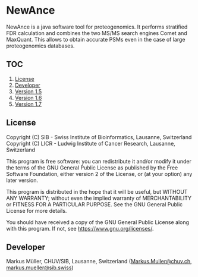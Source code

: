 # NewAnce 

NewAnce is a java software tool for proteogenomics. It performs stratified FDR calculation and combines the two MS/MS search engines Comet and MaxQuant. This allows to obtain accurate PSMs even in the case of large proteogenomics databases. 
 
## TOC

1. [License](#License)
2. [Developer](#Developer)
3. [Version 1.5](README-v1.5.md)
4. [Version 1.6](README-v1.6.md)
4. [Version 1.7](README-v1.7.md)

## License 

Copyright (C) SIB  - Swiss Institute of Bioinformatics, Lausanne, Switzerland   
Copyright (C) LICR - Ludwig Institute of Cancer Research, Lausanne, Switzerland       


This program is free software: you can redistribute it and/or modify
it under the terms of the GNU General Public License as published by
the Free Software Foundation, either version 2 of the License, or
(at your option) any later version.

This program is distributed in the hope that it will be useful,
but WITHOUT ANY WARRANTY; without even the implied warranty of
MERCHANTABILITY or FITNESS FOR A PARTICULAR PURPOSE.  See the
GNU General Public License for more details.

You should have received a copy of the GNU General Public License
along with this program.  If not, see <https://www.gnu.org/licenses/>.

## Developer

Markus Müller, CHUV/SIB, Lausanne, Switzerland (Markus.Muller@chuv.ch, markus.mueller@sib.swiss) 
